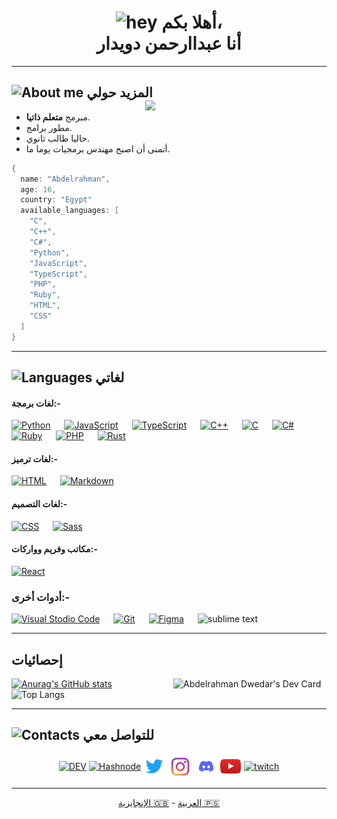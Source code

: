 <h1 align="center"><img src="https://camo.githubusercontent.com/e8e7b06ecf583bc040eb60e44eb5b8e0ecc5421320a92929ce21522dbc34c891/68747470733a2f2f6d656469612e67697068792e636f6d2f6d656469612f6876524a434c467a6361737252346961377a2f67697068792e676966" alt="hey" width="40"> أهلا بكم،<br> أنا عبداارحمن دويدار</h1> 
<hr>

## <img src="https://img.icons8.com/fluency-systems-filled/48/000000/guest-male.png" width="30" alt="About me"/> المزيد حولي <img src="https://media.giphy.com/media/zOvBKUUEERdNm/giphy.gif" width="290" align="right">
* مبرمج **متعلم ذاتيا**.
* مطور برامج.
* حاليا طالب ثانوي.
* أتمنى أن اصبح مهندس برمجيات يوما ما.
```cpp
{
  name: "Abdelrahman",
  age: 16,
  country: "Egypt"
  available_languages: [
    "C",
    "C++",
    "C#",
    "Python",
    "JavaScript",
    "TypeScript",
    "PHP",
    "Ruby",
    "HTML",
    "CSS"
  ]
}
```
<hr>

## <img src="https://user-images.githubusercontent.com/67812625/137175204-80bbeb5c-b861-4328-a801-a759791f5aa1.png" width="55" alt="Languages"> لغاتي

#### لغات برمجة:-  
[![Python](https://img.shields.io/badge/Python-14354C?style=for-the-badge&logo=python&logoColor=yellow)](https://www.python.org/)
&emsp;
[![JavaScript](https://img.shields.io/badge/Javascript-f7e018?style=for-the-badge&logo=javascript&logoColor=black)](https://www.javascript.com/)
&emsp;
[![TypeScript](https://img.shields.io/badge/Typescript-2D79C7?style=for-the-badge&logo=typescript&logoColor=white)](https://www.typescriptlang.org/)
&emsp;
[![C++](https://img.shields.io/badge/C%2B%2B-00599C?style=for-the-badge&logo=c%2B%2B&logoColor=white)](https://www.cplusplus.com/)
&emsp;
[![C](https://img.shields.io/badge/C-00599C?style=for-the-badge&logo=c&logoColor=white)](url)
&emsp;
[![C#](https://img.shields.io/badge/C%23-777BB4?style=for-the-badge&logo=c-sharp&logoColor=white)](https://docs.microsoft.com/en-us/dotnet/csharp/)
&emsp;
[![Ruby](https://img.shields.io/badge/Ruby-B01401?style=for-the-badge&logo=ruby&logoColor=000000)](https://www.ruby-lang.org/en/)
&emsp;
[![PHP](https://img.shields.io/badge/PHP-777BB4?style=for-the-badge&logo=php&logoColor=white)](https://www.php.net/)
&emsp;
[![Rust](https://img.shields.io/badge/Rust-696b70?style=for-the-badge&logo=rust&logoColor=000000)](https://www.rust-lang.org/)

#### لغات ترميز:-

[![HTML](https://img.shields.io/badge/Html5-E54C21?style=for-the-badge&logo=html5&logoColor=white)](https://html.com/)
&emsp;
[![Markdown](https://img.shields.io/badge/Markdown-000000?style=for-the-badge&logo=markdown&logoColor=white)](https://www.markdownguide.org/)

#### لغات التصميم:-

[![CSS](https://img.shields.io/badge/Css3-214CE5?style=for-the-badge&logo=css3&logoColor=white)](url)
&emsp;
[![Sass](https://img.shields.io/badge/Sass-CC6699?style=for-the-badge&logo=sass&logoColor=white)](https://sass-lang.com)

#### مكاتب وفريم وواركات:-

[![React](https://img.shields.io/badge/React-20232A?style=for-the-badge&logo=react&logoColor=61DAFB)](https://reactjs.org/)

### أدوات أخرى:-
[![Visual Stodio Code](https://img.shields.io/badge/Visual_Studio_Code-3d3d3d?style=for-the-badge&logo=visual%20studio%20code&logoColor=0078D4)](https://code.visualstudio.com/)
&emsp;
[![Git](https://img.shields.io/badge/Git-f34f29?style=for-the-badge&logo=Git&logoColor=white)](https://git-scm.com/)
&emsp;
[![Figma](https://img.shields.io/badge/Figma-3d3d3d?style=for-the-badge&logo=Figma&logoColor=e04a34)](https://www.figma.com/)
&emsp;
![sublime text](https://img.shields.io/badge/Sublime_text-4B4B4B?style=for-the-badge&logo=sublime-text&logoColor=FF9800)

---

 
## إحصائيات
[![Anurag's GitHub stats](https://github-readme-stats.vercel.app/api?username=AbdelrahmanDwedar&show_icons=true&theme=tokyonight)](https://github.com/AbdelrhmanDwedar)
<a href="https://app.daily.dev/3_Dwedar"><img align="right" width="245" src="https://api.daily.dev/devcards/9d34a8e386d24adf8d75ad4366eb254b.png?r=pra" width="300" alt="Abdelrahman Dwedar's Dev Card"/></a>
<br>
<a rel="https://github.com/AbdelrahmanDwedar/github-readme-stats" target="_blank" align="top">![Top Langs](https://github-readme-stats.vercel.app/api/top-langs/?username=AbdelrahmanDwedar&langs_count=5&theme=react)</a>

---

## <img src="https://i.ibb.co/wpcck6r/pngegg-5.png" width="30" alt="Contacts"> للتواصل معي
<div align="center">
  <a href="https://dev.to/abdelrahman_dwedar"  class="social-media"><img alt="DEV" src="https://d2fltix0v2e0sb.cloudfront.net/dev-black.png" width="35" align="center"></a>
  <a href="https://hashnode.com/@Adobe"  class="social-media"><img alt="Hashnode" src="https://cdn.hashnode.com/res/hashnode/image/upload/v1611902473383/CDyAuTy75.png?auto=compress" width="35" align="center"></a>
  <a href="https://twitter.com/3_Dwedar" style="text-decoration: none;"><img alt="Twitter" src="/assets/images/twitter-logo.png" width="35" align="center"></a>
  <a href="https://www.instagram.com/abdelrhman._.dwedar/" style="text-decoration: none;"><img alt="Instagram" src="/assets/images/instagram-logo.png" width="40" align="center"></a>
  <a href="https://discord.gg/8FDyqPU" style="text-decoration: none;"><img alt="Discord" src="/assets/images/discord-logo.png" width="35" align="center"></a>
  <a href="https://www.youtube.com/channel/UCDb4dNtGD3eI9gtPt93ikKQ" style="text-decoration: none;"><img alt="YouTube" src="assets/images/YouTube-icon.png" width="35" align="center"></a>
  <a href="https://www.twitch.tv/7350_gaming"><img alt="twitch" src="https://www.freepnglogos.com/uploads/twitch-logo-vector-png-2.png" width="35" align="center"></a>
</div>

---

<div align="center">
  <a alt="English readme" href="https://github.com/AbdelrahmanDwedar/AbdelrahmanDwedar">الإنجايزية 🇬🇧</a> - <a alt="Arabic readme" href="https://github.com/AbdelrahmanDwedar/AbdelrahmanDwedar/blob/README/README-ar.md">العربية 🇵🇸</a>
</div>
